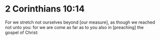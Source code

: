 # 2 Corinthians 10:14

For we stretch not ourselves beyond [our measure], as though we reached not unto you: for we are come as far as to you also in [preaching] the gospel of Christ: